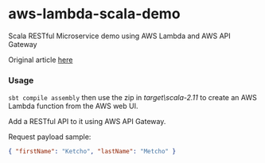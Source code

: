 # aws-lambda-scala-demo
Scala RESTful Microservice demo using AWS Lambda and AWS API Gateway

Original article [here](https://aws.amazon.com/blogs/compute/writing-aws-lambda-functions-in-scala/)

### Usage

`sbt compile assembly` then use the zip in _target\scala-2.11_
to create an AWS Lambda function from the AWS web UI.

Add a RESTful API to it using AWS API Gateway.

Request payload sample:

```json
{ "firstName": "Ketcho", "lastName": "Metcho" }
```

